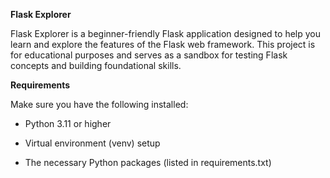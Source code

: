 **Flask Explorer**

Flask Explorer is a beginner-friendly Flask application designed to help you learn and explore the features of the Flask web framework. This project is for educational purposes and serves as a sandbox for testing Flask concepts and building foundational skills.

**Requirements**

Make sure you have the following installed:

- Python 3.11 or higher
  
- Virtual environment (venv) setup
  
- The necessary Python packages (listed in requirements.txt)
